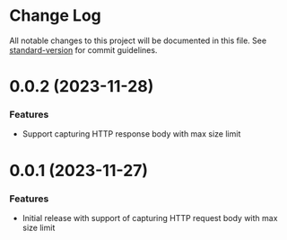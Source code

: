 # Change Log

All notable changes to this project will be documented in this file.
See [standard-version](https://github.com/conventional-changelog/standard-version) for commit guidelines.

<a name="0.0.2"></a>
# 0.0.2 (2023-11-28)

### Features

* Support capturing HTTP response body with max size limit

<a name="0.0.1"></a>
# 0.0.1 (2023-11-27)

### Features

* Initial release with support of capturing HTTP request body with max size limit
